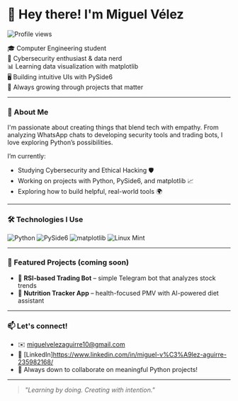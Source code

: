 # 👋 Hey there! I'm Miguel Vélez
![Profile views](https://komarev.com/ghpvc/?username=miguelvelezsk&color=blue)

🎓 Computer Engineering student  
🔐 Cybersecurity enthusiast & data nerd  
📊 Learning data visualization with matplotlib  
🖥️ Building intuitive UIs with PySide6  
🌱 Always growing through projects that matter  

---

### 🚀 About Me

I'm passionate about creating things that blend tech with empathy. From analyzing WhatsApp chats to developing security tools and trading bots, I love exploring Python’s possibilities.

I’m currently:

- Studying Cybersecurity and Ethical Hacking 🛡️  
- Working on projects with Python, PySide6, and matplotlib 📈  
- Exploring how to build helpful, real-world tools 🌍

---

### 🛠️ Technologies I Use

![Python](https://img.shields.io/badge/-Python-3776AB?style=flat&logo=python&logoColor=white)
![PySide6](https://img.shields.io/badge/-PySide6-green?style=flat)
![matplotlib](https://img.shields.io/badge/-Matplotlib-orange?style=flat)
![Linux Mint](https://img.shields.io/badge/-Linux_Mint-87CF3E?style=flat&logo=linux)

---

### 📌 Featured Projects (coming soon)

- 🤖 **RSI-based Trading Bot** – simple Telegram bot that analyzes stock trends  
- 🍎 **Nutrition Tracker App** – health-focused PMV with AI-powered diet assistant

---

### 📫 Let's connect!

- ✉️ miguelvelezaguirre10@gmail.com
- 💼 [LinkedIn]https://www.linkedin.com/in/miguel-v%C3%A9lez-aguirre-235982168/
- 🐍 Always down to collaborate on meaningful Python projects!

---

> _"Learning by doing. Creating with intention."_  

